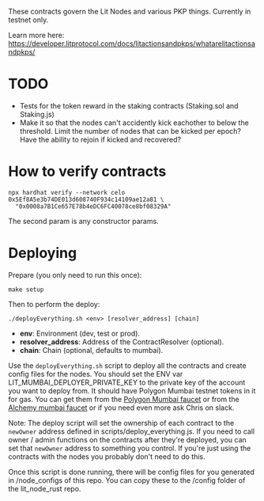 These contracts govern the Lit Nodes and various PKP things. Currently in testnet only.

Learn more here: https://developer.litprotocol.com/docs/litactionsandpkps/whatarelitactionsandpkps/

# TODO

- Tests for the token reward in the staking contracts (Staking.sol and Staking.js)
- Make it so that the nodes can't accidently kick eachother to below the threshold. Limit the number of nodes that can be kicked per epoch? Have the ability to rejoin if kicked and recovered?

# How to verify contracts

```shell
npx hardhat verify --network celo 0x5Ef8A5e3b74DE013d608740F934c14109ae12a81 \
  "0x0008a7B1Ce657E78b4eDC6FC40078ce8bf08329A"
```

The second param is any constructor params.

# Deploying

Prepare (you only need to run this once):

```shell
make setup
```

Then to perform the deploy:

```shell
./deployEverything.sh <env> [resolver_address] [chain]
```

- **env**: Environment (dev, test or prod).
- **resolver_address**: Address of the ContractResolver (optional).
- **chain**: Chain (optional, defaults to mumbai).

Use the `deployEverything.sh` script to deploy all the contracts and create config files for the nodes. You should set the ENV var LIT_MUMBAI_DEPLOYER_PRIVATE_KEY to the private key of the account you want to deploy from. It should have Polygon Mumbai testnet tokens in it for gas. You can get them from the [Polygon Mumbai faucet](https://faucet.matic.network/) or from the [Alchemy mumbai faucet](https://mumbaifaucet.com/) or if you need even more ask Chris on slack.

Note: The deploy script will set the ownership of each contract to the `newOwner` address defined in scripts/deploy_everything.js. If you need to call owner / admin functions on the contracts after they're deployed, you can set that `newOwner` address to something you control. If you're just using the contracts with the nodes you probably don't need to do this.

Once this script is done running, there will be config files for you generated in /node_configs of this repo. You can copy these to the /config folder of the lit_node_rust repo.
